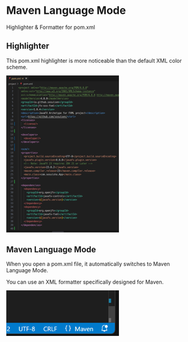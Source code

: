 # Maven Language Mode

Highlighter & Formatter for pom.xml 

## Highlighter

This pom.xml highlighter is more noticeable than the default XML color scheme.

<img src="images/screen.png" width="300">

## Maven Language Mode

When you open a pom.xml file, it automatically switches to Maven Language Mode.

You can use an XML formatter specifically designed for Maven.

<img src="images/mode.png" width="300">
